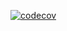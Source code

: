 [![codecov](https://codecov.io/github/software-design-project-2025/sdp-backend/branch/testing/graph/badge.svg?token=4EF06CDYUG)](https://codecov.io/github/software-design-project-2025/sdp-backend)
